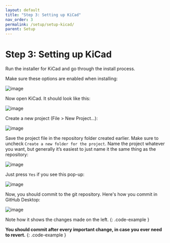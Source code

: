 ```yaml
---
layout: default
title: "Step 3: Setting up KiCad"
nav_order: 3
permalink: /setup/setup-kicad/
parent: Setup
---
```


# Step 3: Setting up KiCad

Run the installer for KiCad and go through the install process.

Make sure these options are enabled when installing:

![image](https://user-images.githubusercontent.com/23428162/151098265-421e1b77-7c49-43e6-9063-ec033a1e1ddb.png)


Now open KiCad. It should look like this:

![image](https://user-images.githubusercontent.com/23428162/151098659-a7f20028-81ca-45cd-a6b0-5bcac1e64450.png)


Create a new project (File > New Project...):

![image](https://user-images.githubusercontent.com/23428162/151098467-94830dff-6e14-4c62-a1e2-b450335b8bef.png)


Save the project file in the repository folder created earlier. Make sure to uncheck `Create a new folder for the project`. Name the project whatever you want, but generally it’s easiest to just name it the same thing as the repository:

![image](https://user-images.githubusercontent.com/23428162/151098548-f895c37a-ed24-4632-988f-e7a182007862.png)


Just press `Yes` if you see this pop-up:

![image](https://user-images.githubusercontent.com/23428162/151098490-3b197670-2f50-49ea-b59c-bf1f6f8deea8.png)


Now, you should commit to the git repository. Here's how you commit in GitHub Desktop:

![image](https://user-images.githubusercontent.com/23428162/151106575-53af2f75-060b-4732-bdea-6520220aa2cc.png)

Note how it shows the changes made on the left.
{: .code-example }

**You should commit after every important change, in case you ever need to revert.**
{: .code-example }
